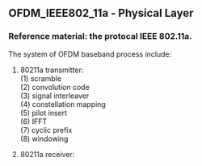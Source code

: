 ## OFDM_IEEE802_11a - Physical Layer
### Reference material: the protocal IEEE 802.11a. 

The system of OFDM baseband process include:  

1. 80211a transmitter:   
(1) scramble   
(2) convolution code   
(3) signal interleaver   
(4) constellation mapping   
(5) pilot insert    
(6) IFFT    
(7) cyclic prefix    
(8) windowing    
   
2. 80211a receiver:    




